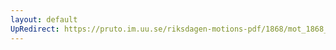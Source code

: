 ```yaml
---
layout: default
UpRedirect: https://pruto.im.uu.se/riksdagen-motions-pdf/1868/mot_1868__ak__174.pdf
---
```

